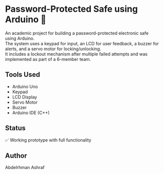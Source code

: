 # Password-Protected Safe using Arduino 🔐

An academic project for building a password-protected electronic safe using Arduino.  
The system uses a keypad for input, an LCD for user feedback, a buzzer for alerts, and a servo motor for locking/unlocking.  
It includes a lockout mechanism after multiple failed attempts and was implemented as part of a 6-member team.

## Tools Used
- Arduino Uno  
- Keypad  
- LCD Display  
- Servo Motor  
- Buzzer  
- Arduino IDE (C++)

## Status
✅ Working prototype with full functionality

## Author
Abdelrhman Ashraf

